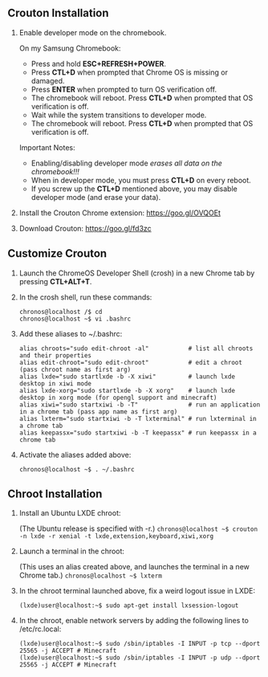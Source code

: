 ## Crouton Installation

1. Enable developer mode on the chromebook.

   On my Samsung Chromebook:
   * Press and hold **ESC+REFRESH+POWER**.
   * Press **CTL+D** when prompted that Chrome OS is missing or damaged.
   * Press **ENTER** when prompted to turn OS verification off.
   * The chromebook will reboot. Press **CTL+D** when prompted that OS verification is off.
   * Wait while the system transitions to developer mode.
   * The chromebook will reboot. Press **CTL+D** when prompted that OS verification is off.

   Important Notes:
   * Enabling/disabling developer mode _erases all data on the chromebook!!!_
   * When in developer mode, you must press **CTL+D** on every reboot.
   * If you screw up the **CTL+D** mentioned above, you may disable developer mode (and erase your data).

2. Install the Crouton Chrome extension: https://goo.gl/OVQOEt

3. Download Crouton: https://goo.gl/fd3zc

## Customize Crouton

1. Launch the ChromeOS Developer Shell (crosh) in a new Chrome tab by pressing **CTL+ALT+T**.
  
2. In the crosh shell, run these commands:
   ```crosh> shell
   chronos@localhost /$ cd
   chronos@localhost ~$ vi .bashrc
   ```

3. Add these aliases to ~/.bashrc:

   ```alias crouton="sudo sh ~/Downloads/crouton"    # crouton shortcut
   alias chroots="sudo edit-chroot -al"           # list all chroots and their properties
   alias edit-chroot="sudo edit-chroot"           # edit a chroot (pass chroot name as first arg) 
   alias lxde="sudo startlxde -b -X xiwi"         # launch lxde desktop in xiwi mode
   alias lxde-xorg="sudo startlxde -b -X xorg"    # launch lxde desktop in xorg mode (for opengl support and minecraft)
   alias xiwi="sudo startxiwi -b -T"              # run an application in a chrome tab (pass app name as first arg)
   alias lxterm="sudo startxiwi -b -T lxterminal" # run lxterminal in a chrome tab
   alias keepassx="sudo startxiwi -b -T keepassx" # run keepassx in a chrome tab
   ```

4. Activate the aliases added above:

   ```chronos@localhost ~$ . ~/.bashrc```

## Chroot Installation

1. Install an Ubuntu LXDE chroot:

   (The Ubuntu release is specified with -r.)
   ```chronos@localhost ~$ crouton -n lxde -r xenial -t lxde,extension,keyboard,xiwi,xorg```

2. Launch a terminal in the chroot:

   (This uses an alias created above, and launches the terminal in a new Chrome tab.)
   ```chronos@localhost ~$ lxterm```

3. In the chroot terminal launched above, fix a weird logout issue in LXDE:

   ```(lxde)user@localhost:~$ sudo apt-get install lxsession-logout```

4. In the chroot, enable network servers by adding the following lines to /etc/rc.local:

   ``` (lxde)user@localhost:~$ sudo /sbin/iptables -I INPUT -p tcp --dport 22    -j ACCEPT # SSH
   (lxde)user@localhost:~$ sudo /sbin/iptables -I INPUT -p tcp --dport 25565 -j ACCEPT # Minecraft
   (lxde)user@localhost:~$ sudo /sbin/iptables -I INPUT -p udp --dport 25565 -j ACCEPT # Minecraft
   ```
